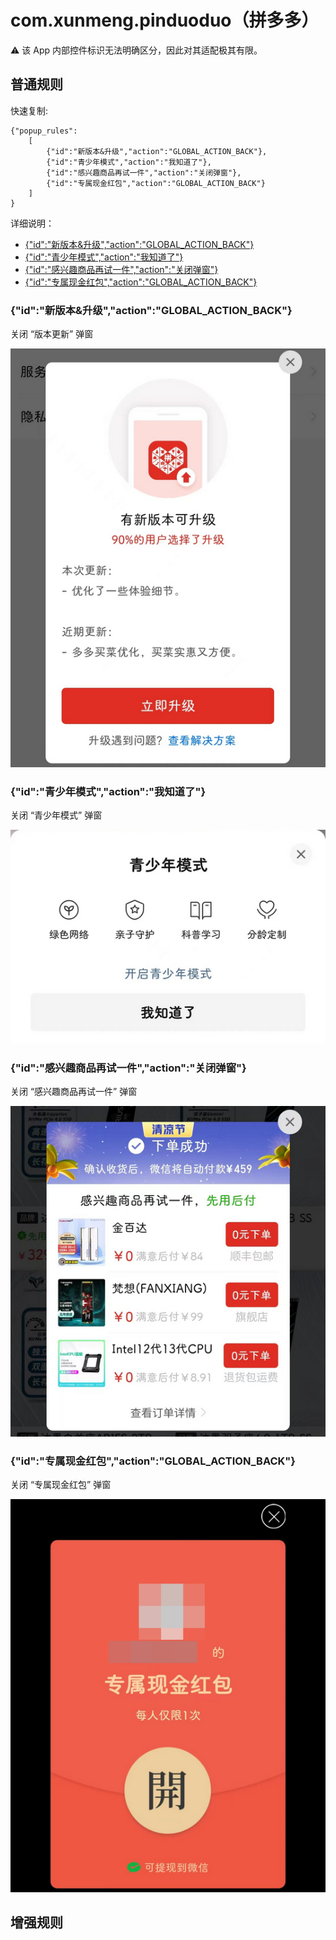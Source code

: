 # com.xunmeng.pinduoduo（拼多多）

⚠ 该 App 内部控件标识无法明确区分，因此对其适配极其有限。

## 普通规则

快速复制:
```
{"popup_rules":
    [
        {"id":"新版本&升级","action":"GLOBAL_ACTION_BACK"},
        {"id":"青少年模式","action":"我知道了"},
        {"id":"感兴趣商品再试一件","action":"关闭弹窗"},
        {"id":"专属现金红包","action":"GLOBAL_ACTION_BACK"}
    ]
}
```
详细说明：
- [{"id":"新版本&升级","action":"GLOBAL_ACTION_BACK"}](#id新版本升级actionglobal_action_back)
- [{"id":"青少年模式","action":"我知道了"}](#id青少年模式action我知道了)
- [{"id":"感兴趣商品再试一件","action":"关闭弹窗"}](#id感兴趣商品再试一件action关闭弹窗)
- [{"id":"专属现金红包","action":"GLOBAL_ACTION_BACK"}](#id专属现金红包actionglobal_action_back)

### {"id":"新版本&升级","action":"GLOBAL_ACTION_BACK"}
关闭 “版本更新” 弹窗

![](./assets/版本更新弹窗.jpg)

### {"id":"青少年模式","action":"我知道了"}
关闭 “青少年模式” 弹窗

![](./assets/青少年模式弹窗.jpg)

### {"id":"感兴趣商品再试一件","action":"关闭弹窗"}
关闭 “感兴趣商品再试一件” 弹窗

![](./assets/感兴趣商品再试一件弹窗.jpg)

### {"id":"专属现金红包","action":"GLOBAL_ACTION_BACK"}
关闭 “专属现金红包” 弹窗

![](./assets/专属现金红包弹窗.jpg)

## 增强规则

